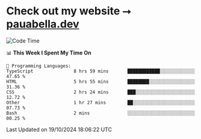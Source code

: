 # Check out my website ⭢ [pauabella.dev](https://pauabella.dev)

<!--START_SECTION:waka-->
![Code Time](http://img.shields.io/badge/Code%20Time-3%2C810%20hrs%2046%20mins-blue)

📊 **This Week I Spent My Time On** 

```text
💬 Programming Languages: 
TypeScript               8 hrs 59 mins       ████████████░░░░░░░░░░░░░   47.65 % 
HTML                     5 hrs 55 mins       ████████░░░░░░░░░░░░░░░░░   31.36 % 
CSS                      2 hrs 24 mins       ███░░░░░░░░░░░░░░░░░░░░░░   12.72 % 
Other                    1 hr 27 mins        ██░░░░░░░░░░░░░░░░░░░░░░░   07.73 % 
Bash                     2 mins              ░░░░░░░░░░░░░░░░░░░░░░░░░   00.25 % 
```


 Last Updated on 19/10/2024 18:06:22 UTC
<!--END_SECTION:waka-->
